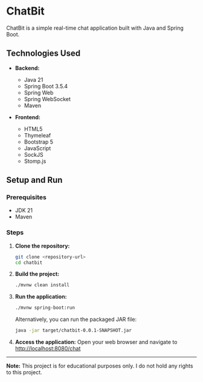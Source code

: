 # ChatBit

ChatBit is a simple real-time chat application built with Java and Spring Boot.

## Technologies Used

*   **Backend:**
    *   Java 21
    *   Spring Boot 3.5.4
    *   Spring Web
    *   Spring WebSocket
    *   Maven

*   **Frontend:**
    *   HTML5
    *   Thymeleaf
    *   Bootstrap 5
    *   JavaScript
    *   SockJS
    *   Stomp.js

## Setup and Run

### Prerequisites

*   JDK 21
*   Maven

### Steps

1.  **Clone the repository:**
    ```bash
    git clone <repository-url>
    cd chatbit
    ```

2.  **Build the project:**
    ```bash
    ./mvnw clean install
    ```

3.  **Run the application:**
    ```bash
    ./mvnw spring-boot:run
    ```
    Alternatively, you can run the packaged JAR file:
    ```bash
    java -jar target/chatbit-0.0.1-SNAPSHOT.jar
    ```

4.  **Access the application:**
    Open your web browser and navigate to [http://localhost:8080/chat](http://localhost:8080/chat)

---

**Note:** This project is for educational purposes only. I do not hold any rights to this project.
